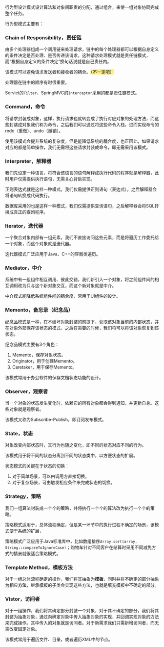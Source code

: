 行为型设计模式设计算法和对象间职责的分配，通过组合，来使一组对象协同完成整个任务。

行为型模式主要有：

### Chain of Responsibility，责任链

由多个处理器组成一个调用链来处理请求，链中的每个处理器都可以根据自身定义的条件决定是否处理、是否传递该请求，这种请求处理模式就是责任链模式，而“根据自身定义的条件决定”换句话说就是自己责任内。

该模式可以避免请求发送者和接收者的耦合。<span style=background:#ffee7c>（不一定吧）</span>

处理器在链中的顺序有时很重要。

Servlet的`Filter`、SpringMVC的`Interceptor`采用的都是责任链模式。

### Command，命令

将请求封装成对象，这样，执行请求也就转变成了执行对应对象的处理方法，而这些封装成对象我们称为命令，之后我们可以通过将这些命令入栈，进而实现命令的redo（重做）、undo（撤销）。

使用该模式会提升系统的复杂度，但是能降低系统的耦合度，也正因此，如果请求对应的都是简单操作，我们无需将这些请求封装成命令，即无需采用该模式。

### Interpreter，解释器

我们先设定一种语言，将符合该语言的语句解释成执行代码的程序就是解释器，此时用户仅需提供执行语句，无需关心背后实现。

正则表达式就是这样一种模式，我们仅需提供正则语句（表达式），之后解释器会将语句转换成代码执行。

数据库采用的也是这样一种模式，我们仅需提供查询语句，之后解释器会将SQL转换成真正的查询程序。

### Iterator，迭代器

一个聚合对象内部有一组元素，我们不直接访问这些元素，而是将遍历工作委托给一个对象，而这个对象就是迭代器。

迭代器模式广泛应用于Java、C++的容器类遍历。

### Mediator，中介

系统中有一组组件相互调用、彼此交错，我们新引入一个对象，将之前组件间的相互调用改为只与这个新对象交互，而这个新对象就是中介。

中介模式能降低系统组件间的耦合度，常用于UI组件的设计。

### Memento，备忘录（纪念品）

纪念品模式是一种，在不破坏对象封装的前提下，获取该对象当前的内部状态，并在对象外部保存该状态的模式，之后在需要的时候，我们将可以将该对象恢复到该状态。

纪念品模式主要有3个角色：
1. Memento，保存对象状态。
2. Originator，用于创建Memento。
3. Caretaker，用于保存Memento。

该模式常用于办公软件的保存文档状态功能的设计。

### Observer，观察者

当一个对象的状态发生变化时，依赖它的所有对象都会得到通知，并更新自身。这些对象就是观察者。

该模式又称为Subscribe-Publish，即订阅发布模式。

### State，状态

对象改变内部状态时，其行为也随之变化，即不同的状态对应不同的行为。

该模式用于将不同的状态分离到不同的状态类中，以方便状态的扩展。

状态模式的关键在于状态的切换：
1. 对于简单场景，可以由调用方直接切换。
2. 对于复杂场景，可由触发相应条件来完成状态的切换。

### Strategy，策略

我们一组算法封装成一个个的策略，并将执行一个个的算法改为执行一个个的策略。

策略模式适用于，总体流程确定，但是某一环节中的执行过程不确定的场景，该模式便于系统的扩展，

策略模式广泛应用于Java标准库中，比如数组排序`Array.sort(array, String::compareToIgnoreCase)`；购物车针对不同客户在结算时采用不同减免方式的情景就很适合策略模式。

### Template Method，模板方法

对于一组总体流程确定的操作，我们将其抽象为**模板**，同时并将不确定的部分抽象为相应**方法**，继承模板的子类会实现这些方法，也就是填充模板中不确定的部分。

### Vistor，访问者

对于一组操作，我们将其确定部分封装一个对象，对于其不确定的部分，我们将其封装为抽象对象，通过向确定对象中传入抽象对象的实现，并回调实现对象的方法来完成操作。其中传入的对象就是访问者。对于新需求我们只需新增访问者，而无需改变固定对象。

该模式常用于遍历文件、目录，或者遍历XML中的节点。

